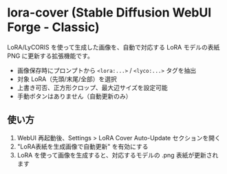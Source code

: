 # lora-cover (Stable Diffusion WebUI Forge - Classic)

LoRA/LyCORIS を使って生成した画像を、自動で対応する LoRA モデルの表紙 PNG に更新する拡張機能です。

- 画像保存時にプロンプトから `<lora:...>` / `<lyco:...>` タグを抽出
- 対象 LoRA（先頭/末尾/全部）を選択
- 上書き可否、正方形クロップ、最大辺サイズを設定可能
- 手動ボタンはありません（自動更新のみ）

## 使い方
1. WebUI 再起動後、Settings > LoRA Cover Auto-Update セクションを開く
2. "LoRA表紙を生成画像で自動更新" を有効にする
3. LoRA を使って画像を生成すると、対応するモデルの .png 表紙が更新されます

